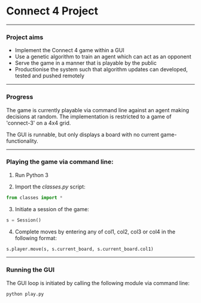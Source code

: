 # Connect 4 Project

---

### Project aims

- Implement the Connect 4 game within a GUI
- Use a genetic algorithm to train an agent which can act as an opponent
- Serve the game in a manner that is playable by the public
- Productionise the system such that algorithm updates can developed, tested and pushed remotely

---

### Progress

The game is currently playable via command line against an agent making decisions at random. The implementation is restricted to a game of 'connect-3' on a 4x4 grid.

The GUI is runnable, but only displays a board with no current game-functionality.

---

### Playing the game via command line:

1. Run Python 3

2. Import the *classes.py* script:
```python
from classes import *
```

3. Initiate a session of the game:
```python
s = Session()
```

4. Complete moves by entering any of col1, col2, col3 or col4 in the following format:
```python
s.player.move(s, s.current_board, s.current_board.col1)
```

---

### Running the GUI

The GUI loop is initiated by calling the following module via command line:
```python
python play.py
```
